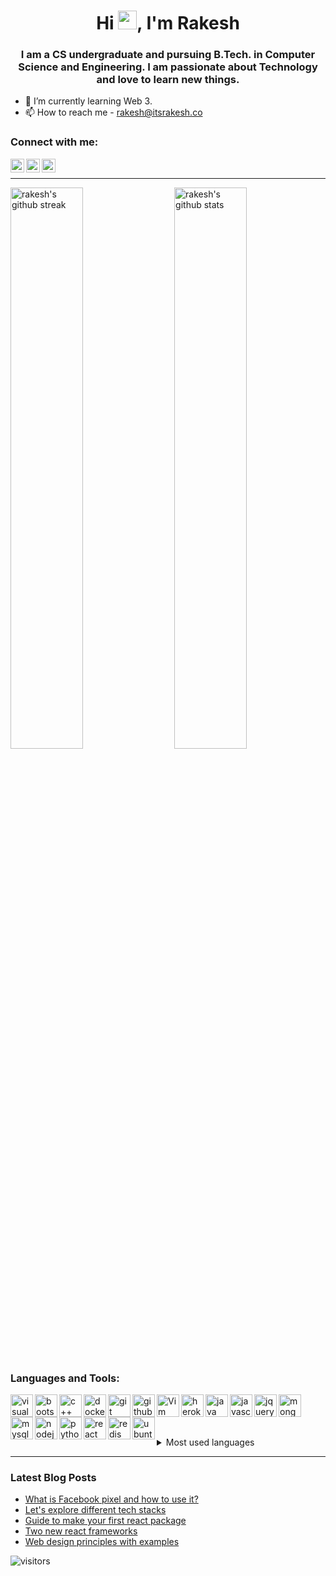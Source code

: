 <h1 align="center">Hi <img src="https://raw.githubusercontent.com/MartinHeinz/MartinHeinz/master/wave.gif" width="30px">, I'm Rakesh</h1>
<h3 align="center">I am a CS undergraduate and pursuing B.Tech. in Computer Science and Engineering. I am passionate about Technology and love to learn new things.</h3>

- 🌱 I’m currently learning Web 3.
- 📫 How to reach me - rakesh@itsrakesh.co

### Connect with me:

[<img align="left" target="_blank" alt="itsrakesh.co" width="22px" src="https://i.im.ge/2021/10/20/oS5hgx.png" />](https://itsrakesh.co)
[<img align="left" target="_blank" alt="rakesh_at_tweet | Twitter" width="22px" src="https://i.im.ge/2021/10/20/oSdS79.png" />](https://twitter.com/rakesh_at_tweet)
[<img align="left" target="_blank" alt="rakesh | LinkedIn" width="22px" src="https://i.im.ge/2021/10/20/oS7HTY.png" />](https://www.linkedin.com/in/rakesh-potnuru-067a8b1b1/)

<br>

---

<img src="https://github-readme-stats.vercel.app/api?username=RakeshPotnuru&show_icons=true&theme=github_dark&hide_border=true" alt="rakesh's github stats" width="48%" align="right" >
<img src="https://github-readme-streak-stats.herokuapp.com/?user=RakeshPotnuru&theme=tokyonight&hide_border=true" alt="rakesh's github streak" width="48%" >

### Languages and Tools:

<img align="left" alt="visual studio" width="36px" src="https://i.im.ge/2021/10/20/oSjYw4.png" />
<img align="left" alt="bootstrap" width="36px" src="https://i.im.ge/2021/10/20/oSjCCM.png" />
<img align="left" alt="c++" width="36px" src="https://i.im.ge/2021/10/20/oSj32D.png" />
<img align="left" alt="docker" width="36px" src="https://i.im.ge/2021/10/20/oSjEpY.png" />
<img align="left" alt="git" width="36px" src="https://i.im.ge/2021/10/20/oSjA7h.png" />
<img align="left" alt="github" width="36px" src="https://i.im.ge/2021/10/20/oSjglq.png" />
<img align="left" alt="Vim" width="36px" src="https://i.im.ge/2021/10/20/oSj4cG.png" />
<img align="left" alt="heroku" width="36px" src="https://i.im.ge/2021/10/20/oSj8ip.png" />
<img align="left" alt="java" width="36px" src="https://i.im.ge/2021/10/20/oSjRcP.png" />
<img align="left" alt="javascript" width="36px" src="https://i.im.ge/2021/10/20/oSjWe1.png" />
<img align="left" alt="jquery" width="36px" src="https://i.im.ge/2021/10/20/oSjK7f.png" />
<img align="left" alt="mongodb" width="36px" src="https://i.im.ge/2021/10/20/oSjVCm.png" />
<img align="left" alt="mysql" width="36px" src="https://i.im.ge/2021/10/20/oSjfvr.png" />
<img align="left" alt="nodejs" width="36px" src="https://i.im.ge/2021/10/20/oSwHoc.png" />
<img align="left" alt="python" width="36px" src="https://i.im.ge/2021/10/20/oSjH60.png" />
<img align="left" alt="react" width="36px" src="https://i.im.ge/2021/10/20/oSjpVT.png" />
<img align="left" alt="redis" width="36px" src="https://i.im.ge/2021/10/20/oSjJlc.png" />
<img align="left" alt="ubuntu" width="36px" src="https://i.im.ge/2021/10/20/oSjn0L.png" />


<br>
<br>
<br>
<br>

<details>
  <summary>Most used languages</summary>
  <img alt="languages" src="https://github-readme-stats.vercel.app/api/top-langs/?username=RakeshPotnuru&theme=github_dark&hide_border=true&hide=Jupyter%20Notebook,css,html,scss,python&layout=compact" />
</details>

---

### Latest Blog Posts

<!-- BLOG-POST-LIST:START -->
- [What is Facebook pixel and how to use it?](https://dev.to/itsrakesh/what-is-facebook-pixel-and-how-to-use-it-2c4c)
- [Let&#39;s explore different tech stacks](https://dev.to/itsrakesh/lets-explore-different-tech-stacks-4ea0)
- [Guide to make your first react package](https://dev.to/itsrakesh/guide-to-make-your-first-react-package-2gd0)
- [Two new react frameworks](https://dev.to/itsrakesh/two-new-react-frameworks-3hg7)
- [Web design principles with examples](https://dev.to/itsrakesh/web-design-principles-1p2k)
<!-- BLOG-POST-LIST:END -->

![visitors](https://visitor-badge.laobi.icu/badge?page_id=RakeshPotnuru.RakeshPotnuru)
<!---
RakeshPotnuru/RakeshPotnuru is a ✨ special ✨ repository because its `README.md` (this file) appears on your GitHub profile.
You can click the Preview link to take a look at your changes.
--->
